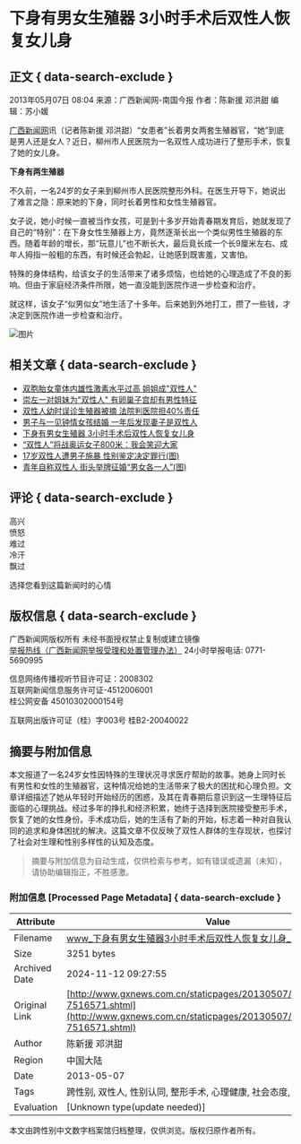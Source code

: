 # 下身有男女生殖器 3小时手术后双性人恢复女儿身

## 正文 { data-search-exclude }


2013年05月07日 08:04 来源：广西新闻网-南国今报 作者：陈新援 邓洪甜 编辑：苏小媛

[广西新闻网](http://www.gxnews.com.cn)讯（记者陈新援 邓洪甜）“女患者”长着男女两套生殖器官，“她”到底是男人还是女人？近日，柳州市人民医院为一名双性人成功进行了整形手术，恢复了她的女儿身。

**下身有两生殖器**

不久前，一名24岁的女子来到柳州市人民医院整形外科。在医生开导下，她说出了难言之隐：原来她的下身，同时长着男性和女性生殖器官。

女子说，她小时候一直被当作女孩，可是到十多岁开始青春期发育后，她就发现了自己的“特别”：在下身女性生殖器上方，竟然逐渐长出一个类似男性生殖器的东西。随着年龄的增长，那“玩意儿”也不断长大，最后竟长成一个长9厘米左右、成年人拇指一般粗的东西，有时候还会勃起，让她感到既害羞，又害怕。

特殊的身体结构，给该女子的生活带来了诸多烦恼，也给她的心理造成了不良的影响。但由于家庭经济条件所限，她一直没能到医院作进一步检查和治疗。

就这样，该女子“似男似女”地生活了十多年。后来她到外地打工，攒了一些钱，才决定到医院作进一步检查和治疗。

![图片](http://www.gxnews.com.cn/images/2009/attitude_percent.gif)

## 相关文章 { data-search-exclude }

- [双胞胎女童体内雄性激素水平过高 姐姐成"双性人"](http://www.gxnews.com.cn/redirect.php?a=about&id=9731934)
- [崇左一对姐妹为"双性人" 有卵巢子宫却有男性特征](http://news.gxnews.com.cn/staticpages/20140103/newgx52c5ea75-9361689.shtml)
- [双性人幼时误诊生殖器被摘 法院判医院担40%责任](http://news.gxnews.com.cn/staticpages/20130719/newgx51e92fbc-8076097.shtml)
- [男子与一见钟情女孩结婚 一年后发现妻子是双性人](http://news.gxnews.com.cn/staticpages/20130529/newgx51a54c5a-7686645.shtml)
- [下身有男女生殖器 3小时手术后双性人恢复女儿身](http://news.gxnews.com.cn/staticpages/20130507/newgx518844f7-7516571-1.shtml)
- [“双性人”将战奥运女子800米：我会笑迎大家](http://news.gxnews.com.cn/staticpages/20120425/newgx4f9795ed-5135623.shtml)
- [17岁双性人遭男子施暴 性别鉴定决定罪行(图)](http://news.gxnews.com.cn/staticpages/20110614/newgx4df736ee-3875048.shtml)
- [青年自称双性人 街头举牌征婚“男女各一人”(图)](http://news.gxnews.com.cn/staticpages/20100818/newgx4c6b3cac-3193586.shtml)

## 评论 { data-search-exclude }

高兴  
愤怒  
难过  
冷汗  
飘过

选择您看到这篇新闻时的心情

## 版权信息 { data-search-exclude }

广西新闻网版权所有 未经书面授权禁止复制或建立镜像  
[举报热线（广西新闻网举报受理和处置管理办法）](http://news.gxnews.com.cn/staticpages/20171229/newgx5a460936-16798972.shtml) 24小时举报电话: 0771-5690995  

信息网络传播视听节目许可证：2008302  
互联网新闻信息服务许可证-4512006001  
桂公网安备 45010302000154号  

互联网出版许可证（桂）字003号 桂B2-20040022
<!-- tcd_original_link http://www.gxnews.com.cn/staticpages/20130507/newgx518844f7-7516571.shtml -->
## 摘要与附加信息

<!-- tcd_abstract -->
本文报道了一名24岁女性因特殊的生理状况寻求医疗帮助的故事。她身上同时长有男性和女性的生殖器官，这种情况给她的生活带来了极大的困扰和心理负担。文章详细描述了她从年轻时开始经历的困惑，及其在青春期后意识到这一生理特征后面临的心理挑战。经过多年的挣扎和经济积累，她终于选择到医院接受整形手术，恢复了她的女性身份。手术成功后，她的生活有了新的开始，标志着一种对自我认同的追求和身体困扰的解决。这篇文章不仅反映了双性人群体的生存现状，也探讨了社会对生理和性别多样性的认知及态度。
<!-- tcd_abstract_end -->

> 摘要与附加信息为自动生成，仅供检索与参考。如有错误或遗漏（未知），请协助编辑指正，不胜感激。

### 附加信息 [Processed Page Metadata] { data-search-exclude }

| Attribute       | Value                                  |
|-----------------|----------------------------------------|
| Filename        | www_下身有男女生殖器3小时手术后双性人恢复女儿身_-_广西新闻网.md                             |
| Size            | 3251 bytes                           |
| Archived Date   | 2024-11-12 09:27:55                             |
| Original Link   | [http://www.gxnews.com.cn/staticpages/20130507/newgx518844f7-7516571.shtml](http://www.gxnews.com.cn/staticpages/20130507/newgx518844f7-7516571.shtml)                       |
| Author          | 陈新援 邓洪甜                               |
| Region          | 中国大陆                               |
| Date            | 2013-05-07                                 |
| Tags            | 跨性别, 双性人, 性别认同, 整形手术, 心理健康, 社会态度, 医疗资源                                 |
| Evaluation            | [Unknown type(update needed)]                                 |
<!-- tcd_table_end -->

本文由跨性别中文数字档案馆归档整理，仅供浏览。版权归原作者所有。
